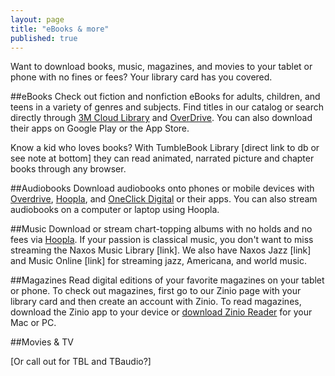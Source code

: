 ```yaml
---
layout: page
title: "eBooks & more"
published: true
---
```


Want to download books, music, magazines, and movies to your tablet or phone with no fines or fees? Your library card has you covered.

##eBooks
Check out fiction and nonfiction eBooks for adults, children, and teens in a variety of genres and subjects. Find titles in our catalog or search directly through [3M Cloud Library](http://ebook.3m.com/library/SkokiePublicLibrary/) and [OverDrive](http://overdrive.skokielibrary.info/). You can also download their apps on Google Play or the App Store. 

Know a kid who loves books? With TumbleBook Library [direct link to db or see note at bottom] they can read animated, narrated picture and chapter books through any browser.

##Audiobooks
Download audiobooks onto phones or mobile devices with [Overdrive](http://overdrive.skokielibrary.inf/), [Hoopla](http://hoopla.skokielibrary.info), and [OneClick Digital](http://skokieil.oneclickdigital.com/) or their apps. You can also stream audiobooks on a computer or laptop using Hoopla.

##Music
Download or stream chart-topping albums with no holds and no fees via [Hoopla](http://hoopla.skokielibrary.info). If your passion is classical music, you don't want to miss streaming the Naxos Music Library [link]. We also have Naxos Jazz [link] and Music Online [link] for streaming jazz, Americana, and world music.

##Magazines
Read digital editions of your favorite magazines on your tablet or phone. To check out magazines, first go to our Zinio page with your library card and then create an account with Zinio. To read magazines, download the Zinio app to your device or [download Zinio Reader](http://www.zinio.com/www/apps/desktop.jsp) for your Mac or PC.

##Movies & TV

[Or call out for TBL and TBaudio?]